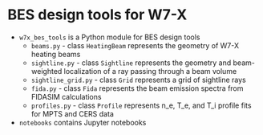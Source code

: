 # BES design tools for W7-X

- `w7x_bes_tools` is a Python module for BES design tools
  - `beams.py` - class `HeatingBeam` represents the geometry of W7-X heating beams
  - `sightline.py` - class `Sightline` represents the geometry and beam-weighted localization of a
  ray passing through a beam volume
  - `sightline_grid.py` - class `Grid` represents a grid of sightline rays
  - `fida.py` - class `Fida` represents the beam emission spectra from FIDASIM calculations
  - `profiles.py` - class `Profile` represents n_e, T_e, and T_i profile fits for MPTS and CERS data
- `notebooks` contains Jupyter notebooks

